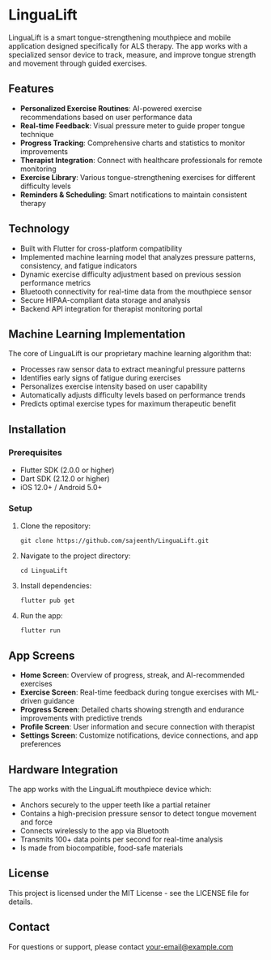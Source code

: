 # LinguaLift

LinguaLift is a smart tongue-strengthening mouthpiece and mobile application designed specifically for ALS therapy. The app works with a specialized sensor device to track, measure, and improve tongue strength and movement through guided exercises.

## Features

- **Personalized Exercise Routines**: AI-powered exercise recommendations based on user performance data
- **Real-time Feedback**: Visual pressure meter to guide proper tongue technique
- **Progress Tracking**: Comprehensive charts and statistics to monitor improvements
- **Therapist Integration**: Connect with healthcare professionals for remote monitoring
- **Exercise Library**: Various tongue-strengthening exercises for different difficulty levels
- **Reminders & Scheduling**: Smart notifications to maintain consistent therapy

## Technology

- Built with Flutter for cross-platform compatibility
- Implemented machine learning model that analyzes pressure patterns, consistency, and fatigue indicators
- Dynamic exercise difficulty adjustment based on previous session performance metrics
- Bluetooth connectivity for real-time data from the mouthpiece sensor
- Secure HIPAA-compliant data storage and analysis
- Backend API integration for therapist monitoring portal

## Machine Learning Implementation

The core of LinguaLift is our proprietary machine learning algorithm that:
- Processes raw sensor data to extract meaningful pressure patterns
- Identifies early signs of fatigue during exercises
- Personalizes exercise intensity based on user capability
- Automatically adjusts difficulty levels based on performance trends
- Predicts optimal exercise types for maximum therapeutic benefit

## Installation

### Prerequisites
- Flutter SDK (2.0.0 or higher)
- Dart SDK (2.12.0 or higher)
- iOS 12.0+ / Android 5.0+

### Setup
1. Clone the repository:
   ```
   git clone https://github.com/sajeenth/LinguaLift.git
   ```
2. Navigate to the project directory:
   ```
   cd LinguaLift
   ```
3. Install dependencies:
   ```
   flutter pub get
   ```
4. Run the app:
   ```
   flutter run
   ```

## App Screens

- **Home Screen**: Overview of progress, streak, and AI-recommended exercises
- **Exercise Screen**: Real-time feedback during tongue exercises with ML-driven guidance
- **Progress Screen**: Detailed charts showing strength and endurance improvements with predictive trends
- **Profile Screen**: User information and secure connection with therapist
- **Settings Screen**: Customize notifications, device connections, and app preferences

## Hardware Integration

The app works with the LinguaLift mouthpiece device which:
- Anchors securely to the upper teeth like a partial retainer
- Contains a high-precision pressure sensor to detect tongue movement and force
- Connects wirelessly to the app via Bluetooth
- Transmits 100+ data points per second for real-time analysis
- Is made from biocompatible, food-safe materials

## License

This project is licensed under the MIT License - see the LICENSE file for details.

## Contact

For questions or support, please contact [your-email@example.com](mailto:your-email@example.com)
